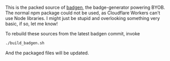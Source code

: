 This is the packed source of [badgen](https://github.com/badgen/badgen), the badge-generator powering BYOB. The normal npm package could not be used, as Cloudflare Workers can't use Node libraries. I might just be stupid and overlooking something very basic, if so, let me know!

To rebuild these sources from the latest badgen commit, invoke
```bash
./build_badgen.sh
```

And the packaged files will be updated.
